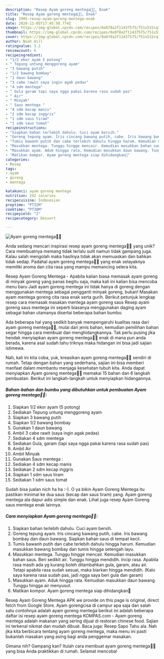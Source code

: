 ```yaml
---
description: "Resep Ayam goreng mentega🍗🧈, Enak"
title: "Resep Ayam goreng mentega🍗🧈, Enak"
slug: 1995-resep-ayam-goreng-mentega-enak
date: 2020-11-05T17:45:50.774Z
image: https://img-global.cpcdn.com/recipes/0a978a2f11437575/751x532cq70/ayam-goreng-mentega🍗🧈-foto-resep-utama.jpg
thumbnail: https://img-global.cpcdn.com/recipes/0a978a2f11437575/751x532cq70/ayam-goreng-mentega🍗🧈-foto-resep-utama.jpg
cover: https://img-global.cpcdn.com/recipes/0a978a2f11437575/751x532cq70/ayam-goreng-mentega🍗🧈-foto-resep-utama.jpg
author: Noah Hill
ratingvalue: 3.2
reviewcount: 6
recipeingredient:
- "1/2 ekor ayam 5 potong"
- " Tepung untung menggoreng ayam"
- "3 bawang putih"
- "1/2 bawang bombay"
- "1 daun bawang"
- "3 cabe rawit saya ingin agak pedas"
- "4 sdm mentega"
- " Gula garam tapi saya ngga pakai karena rasa sudah pas"
- " Air"
- " Minyak"
- " Saus mentega "
- "4 sdm kecap manis"
- "2 sdm kecap inggris"
- "1 sdm saus tiram"
- "1 sdm saus tomat"
recipeinstructions:
- "Siapkan bahan terlebih dahulu. Cuci ayam bersih."
- "Goreng tepung ayam. Iris cincang bawang putih, cabe. Iris bawang bombay dan daun bawang. Siapkan bahan saus di tempat kecil."
- "Tumis bawanh putih dan cabe terlebih dahulu hingga harum. Kemudian masukkan bawang bombay dan tumis hingga setengah layu."
- "Masukkan mentega. Tunggu hingge mencair. Kemudian masukkan bahan saus. Beri sedikit air. Tunggu hingga mendidih. Incip rasa. Apabila rasa masih ada yg kurang boleh ditambahkan gula, garam, atau air. Tetapi apabila rasa sudah sesuai, maka biarkan hingga mendidih. (Kalo saya karena rasa sudah pas, jadi ngga saya beri gula dan garam)"
- "Masukkan ayam. Aduk hingga rata. Kemudian masukkan daun bawang. Tunggu hingga air menyusut."
- "Matikan kompor. Ayam goreng mentega siap dihidangkan🤗"
categories:
- Resep
tags:
- ayam
- goreng
- mentega

katakunci: ayam goreng mentega 
nutrition: 242 calories
recipecuisine: Indonesian
preptime: "PT32M"
cooktime: "PT38M"
recipeyield: "2"
recipecategory: Dessert

---
```



![Ayam goreng mentega🍗🧈](https://img-global.cpcdn.com/recipes/0a978a2f11437575/751x532cq70/ayam-goreng-mentega🍗🧈-foto-resep-utama.jpg)

Anda sedang mencari inspirasi resep ayam goreng mentega🍗🧈 yang unik? Cara membuatnya memang tidak terlalu sulit namun tidak gampang juga. Kalau salah mengolah maka hasilnya tidak akan memuaskan dan bahkan tidak sedap. Padahal ayam goreng mentega🍗🧈 yang enak selayaknya memiliki aroma dan cita rasa yang mampu memancing selera kita.

Resep Ayam Goreng Mentega - Apabila kalian biasa memasak ayam goreng di minyak goreng yang panas begitu saja, maka kali ini kalian bisa mencoba menu baru Jadi ayam goreng mentega ini tidak hanya di goreng dengan menggunakan mentega sebagai pengganti minyak goreng, bukan! Masakan ayam mentega goreng cita rasa enak serta gurih. Berikut petunjuk lengkap resep cara memasak masakan mentega ayam goreng saus Resep ayam goreng saus mentega ini seperti biasanya menggunakan daging ayam sebagai bahan utamanya disertai beberapa bahan bumbu.

Ada beberapa hal yang sedikit banyak mempengaruhi kualitas rasa dari ayam goreng mentega🍗🧈, mulai dari jenis bahan, kemudian pemilihan bahan segar hingga cara membuat dan menghidangkannya. Tak perlu pusing jika hendak menyiapkan ayam goreng mentega🍗🧈 enak di mana pun anda berada, karena asal sudah tahu triknya maka hidangan ini bisa jadi sajian istimewa.


Nah, kali ini kita coba, yuk, kreasikan ayam goreng mentega🍗🧈 sendiri di rumah. Tetap dengan bahan yang sederhana, sajian ini bisa memberi manfaat dalam membantu menjaga kesehatan tubuh kita. Anda dapat menyiapkan Ayam goreng mentega🍗🧈 memakai 15 bahan dan 6 langkah pembuatan. Berikut ini langkah-langkah untuk menyiapkan hidangannya.

<!--inarticleads1-->

##### Bahan-bahan dan bumbu yang dibutuhkan untuk pembuatan Ayam goreng mentega🍗🧈:

1. Siapkan 1/2 ekor ayam (5 potong)
1. Sediakan  Tepung untung menggoreng ayam
1. Siapkan 3 bawang putih
1. Siapkan 1/2 bawang bombay
1. Gunakan 1 daun bawang
1. Ambil 3 cabe rawit (saya ingin agak pedas)
1. Sediakan 4 sdm mentega
1. Sediakan  Gula, garam (tapi saya ngga pakai karena rasa sudah pas)
1. Ambil  Air
1. Ambil  Minyak
1. Gunakan  Saus mentega :
1. Sediakan 4 sdm kecap manis
1. Sediakan 2 sdm kecap inggris
1. Siapkan 1 sdm saus tiram
1. Sediakan 1 sdm saus tomat


Sudah bisa jualan nich ha ha :-). O ya bikin Ayam Goreng Mentega itu pastikan minimal ke dua saus (kecap dan saus tiram) yang. Ayam goreng mentega ala dapur adis simple dan enak. Lihat juga resep Ayam Goreng saus mentega enak lainnya. 

<!--inarticleads2-->

##### Cara menyiapkan Ayam goreng mentega🍗🧈:

1. Siapkan bahan terlebih dahulu. Cuci ayam bersih.
1. Goreng tepung ayam. Iris cincang bawang putih, cabe. Iris bawang bombay dan daun bawang. Siapkan bahan saus di tempat kecil.
1. Tumis bawanh putih dan cabe terlebih dahulu hingga harum. Kemudian masukkan bawang bombay dan tumis hingga setengah layu.
1. Masukkan mentega. Tunggu hingge mencair. Kemudian masukkan bahan saus. Beri sedikit air. Tunggu hingga mendidih. Incip rasa. Apabila rasa masih ada yg kurang boleh ditambahkan gula, garam, atau air. Tetapi apabila rasa sudah sesuai, maka biarkan hingga mendidih. (Kalo saya karena rasa sudah pas, jadi ngga saya beri gula dan garam)
1. Masukkan ayam. Aduk hingga rata. Kemudian masukkan daun bawang. Tunggu hingga air menyusut.
1. Matikan kompor. Ayam goreng mentega siap dihidangkan🤗


Resep Ayam Goreng Mentega APK we provide on this page is original, direct fetch from Google Store. Ayam gorengcisa di campur apa saja dan salah satu contohnya adalah ayam goreng mentega berikut ini adalah beberapa daftar isi resep ayam goreng mentega  KOMPAS.com - Ayam goreng mentega adalah makanan yang sering dijual di restoran chinese food. Sajian ini terkenal nikmat dan mudah dibuat. Baca juga: Resep Sapo Tahu ala. Nah jika kita berbicara tentang ayam goreng mentega, maka menu ini pasti bukanlah masakan yang asing bagi anda penggemar masakan. 

Gimana nih? Gampang kan? Itulah cara membuat ayam goreng mentega🍗🧈 yang bisa Anda praktikkan di rumah. Selamat mencoba!
